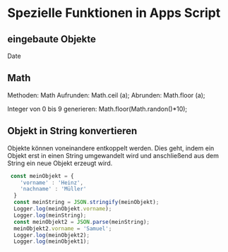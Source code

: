 # Spezielle Funktionen in Apps Script

## eingebaute Objekte

Date

## Math

Methoden: Math
Aufrunden: Math.ceil (a);
Abrunden: Math.floor (a);

Integer von 0 bis 9 generieren:
Math.floor(Math.randon()*10);

## Objekt in String konvertieren

Objekte können voneinandere entkoppelt werden. Dies geht, indem ein Objekt erst in einen String umgewandelt wird und anschließend aus dem String ein neue Objekt erzeugt wird.

```JavaScript
 const meinObjekt = {
    'vorname' : 'Heinz',
    'nachname' : 'Müller'
  }
  const meinString = JSON.stringify(meinObjekt);
  Logger.log(meinObjekt.vorname);
  Logger.log(meinString);
  const meinObjekt2 = JSON.parse(meinString);
  meinObjekt2.vorname = 'Samuel';
  Logger.log(meinObjekt2);
  Logger.log(meinObjekt1);
 ```
  